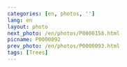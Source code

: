 ```yaml
---
categories: [en, photos, '']
lang: en
layout: photo
next_photo: /en/photos/P0000158.html
picname: P0000092
prev_photo: /en/photos/P0000093.html
tags: [Trees]
---
```

